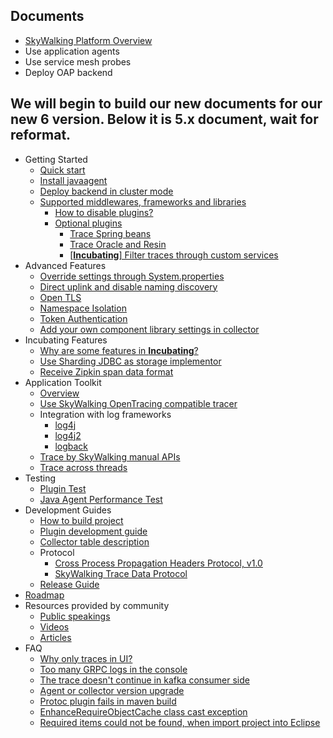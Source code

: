 ## Documents

  * [SkyWalking Platform Overview](en/OAP/README.md)
  * Use application agents
  * Use service mesh probes
  * Deploy OAP backend
  
We will begin to build our new documents for our new 6 version. Below it is 5.x document, wait for reformat.  
----------------------------  
  
  * Getting Started
    * [Quick start](en/Quick-start.md)
    * [Install javaagent](en/Deploy-skywalking-agent.md)
    * [Deploy backend in cluster mode](en/Deploy-backend-in-cluster-mode.md)
    * [Supported middlewares, frameworks and libraries](Supported-list.md)
      * [How to disable plugins?](en/How-to-disable-plugin.md)
      * [Optional plugins](en/Optional-plugins.md)
        * [Trace Spring beans](en/agent-optional-plugins/Spring-bean-plugins.md)
        * [Trace Oracle and Resin](en/agent-optional-plugins/Oracle-Resin-plugins.md)
        * [[**Incubating**] Filter traces through custom services](../apm-sniffer/optional-plugins/trace-ignore-plugin/README.md)
  * Advanced Features
    * [Override settings through System.properties](en/Setting-override.md)
    * [Direct uplink and disable naming discovery](en/Direct-uplink.md)
    * [Open TLS](en/TLS.md)
    * [Namespace Isolation](en/Namespace.md)
    * [Token Authentication](en/Token-auth.md)
    * [Add your own component library settings in collector](en/Component-libraries-extend.md)
  * Incubating Features
    * [Why are some features in **Incubating**?](en/Incubating/Abstract.md)
    * [Use Sharding JDBC as storage implementor](en/Use-ShardingJDBC-as-storage-implementor.md)
    * [Receive Zipkin span data format](../apm-collector/apm-collector-thirdparty-receiver/receiver-zipkin/docs/README.md)
  * Application Toolkit
    * [Overview](en/Applicaton-toolkit.md)
    * [Use SkyWalking OpenTracing compatible tracer](en/Opentracing.md)
    * Integration with log frameworks
      * [log4j](en/Application-toolkit-log4j-1.x.md)
      * [log4j2](en/Application-toolkit-log4j-2.x.md)
      * [logback](en/Application-toolkit-logback-1.x.md)
    * [Trace by SkyWalking manual APIs](en/Application-toolkit-trace.md)
    * [Trace across threads](en/Application-toolkit-trace-cross-thread.md)
  * Testing
    * [Plugin Test](https://github.com/SkywalkingTest/agent-integration-test-report)
    * [Java Agent Performance Test](https://skywalkingtest.github.io/Agent-Benchmarks/)
  * Development Guides
    * [How to build project](en/How-to-build.md)
    * [Plugin development guide](en/Plugin-Development-Guide.md)
    * [Collector table description](en/Collector-Table-Description.md)
    * Protocol
      * [Cross Process Propagation Headers Protocol, v1.0](en/Skywalking-Cross-Process-Propagation-Headers-Protocol-v1.md)
      * [SkyWalking Trace Data Protocol](en/Trace-Data-Protocol.md)
    * [Release Guide](en/How-to-release.md)
  * [Roadmap](ROADMAP.md)
  * Resources provided by community
    * [Public speakings](https://github.com/OpenSkywalking/Community#public-speakings)
    * [Videos](https://github.com/OpenSkywalking/Community#videos)
    * [Articles](https://github.com/OpenSkywalking/Community#articles)
  * FAQ
    * [Why only traces in UI?](en/FAQ/Why-have-traces-no-others.md)
    * [Too many GRPC logs in the console](en/FAQ/Too-many-gRPC-logs.md)
    * [The trace doesn't continue in kafka consumer side](en/FAQ/kafka-plugin.md)
    * [Agent or collector version upgrade](en/FAQ/Upgrade.md)
    * [Protoc plugin fails in maven build](en/FAQ/Protoc-Plugin-Fails-When-Build.md)
    * [EnhanceRequireObjectCache class cast exception](en/FAQ/EnhanceRequireObjectCache-Cast-Exception.md)
    * [Required items could not be found, when import project into Eclipse](en/FAQ/Import-Project-Eclipse-RequireItems-Exception.md) 

    
